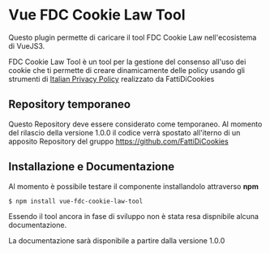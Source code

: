 # Vue FDC Cookie Law Tool 

Questo plugin permette di caricare il tool FDC Cookie Law nell'ecosistema di VueJS3.

FDC Cookie Law Tool è un tool per la gestione del consenso all'uso dei cookie che ti permette di creare dinamicamente delle policy usando gli strumenti di <a href="https://github.com/FattiDiCookies/italianPrivacyPolicy" target="_blank">Italian Privacy Policy</a> realizzato da FattiDiCookies

## Repository temporaneo

Questo Repository deve essere considerato come temporaneo. Al momento del rilascio della versione 1.0.0 il codice verrà spostato
all'iterno di un apposito Repository del gruppo https://github.com/FattiDiCookies

## Installazione e Documentazione

Al momento è possibile testare il componente installandolo attraverso **npm**

``
$ npm install vue-fdc-cookie-law-tool
``

Essendo il tool ancora in fase di sviluppo non è stata resa dispnibile alcuna documentazione.

La documentazione sarà disponibile a partire dalla versione 1.0.0


